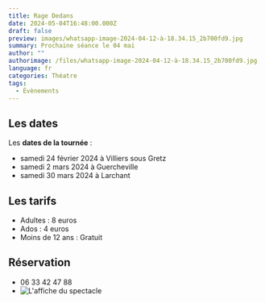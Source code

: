 ```yaml
---
title: Rage Dedans
date: 2024-05-04T16:48:00.000Z
draft: false
preview: images/whatsapp-image-2024-04-12-à-18.34.15_2b700fd9.jpg
summary: Prochaine séance le 04 mai
author: ""
authorimage: /files/whatsapp-image-2024-04-12-à-18.34.15_2b700fd9.jpg
language: fr
categories: Théatre
tags:
  - Évènements
---
```

## Les dates

Les **dates de la tournée** :

* samedi 24 février 2024 à Villiers sous Gretz
* samedi 2 mars 2024 à Guercheville
* samedi 30 mars 2024 à Larchant

## Les tarifs

* Adultes : 8 euros
* Ados : 4 euros
* Moins de 12 ans : Gratuit

## Réservation

* 06 33 42 47 88
* ![](/files/whatsapp-image-2024-04-12-à-18.34.15_2b700fd9.jpg "L'affiche du spectacle")
